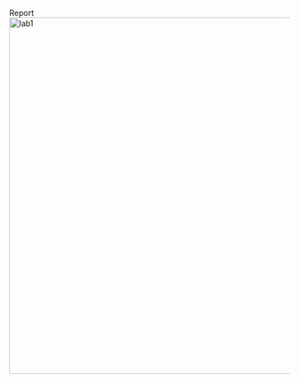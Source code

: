Report
<img width="640" alt="lab1" src="https://github.com/user-attachments/assets/61415ed8-dbd3-446f-b97c-a2c7033ba9ea" />
